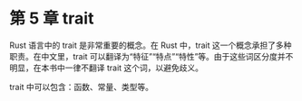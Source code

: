 # 第 5 章 trait

Rust 语言中的 trait 是非常重要的概念。在 Rust 中，trait 这一个概念承担了多种职责。在中文里，trait 可以翻译为“特征”“特点”“特性”等。由于这些词区分度并不明显，在本书中一律不翻译 trait 这个词，以避免歧义。

trait 中可以包含：函数、常量、类型等。
